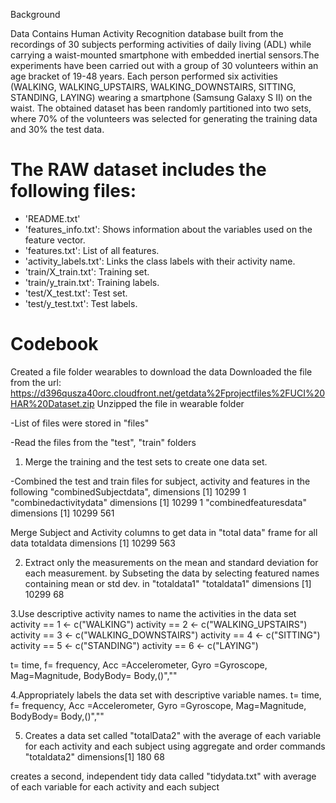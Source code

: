 Background

Data Contains Human Activity Recognition database built from the recordings of 30 subjects performing activities of daily living (ADL) while carrying a waist-mounted smartphone with embedded inertial sensors.The experiments have been carried out with a group of 30 volunteers within an age bracket of 19-48 years. Each person performed six activities (WALKING, WALKING_UPSTAIRS, WALKING_DOWNSTAIRS, SITTING, STANDING, LAYING) wearing a smartphone (Samsung Galaxy S II) on the waist. The obtained dataset has been randomly partitioned into two sets, where 70% of the volunteers was selected for generating the training data and 30% the test data. 

The RAW dataset includes the following files:
=========================================
- 'README.txt'
- 'features_info.txt': Shows information about the variables used on the feature vector.
- 'features.txt': List of all features.
- 'activity_labels.txt': Links the class labels with their activity name.
- 'train/X_train.txt': Training set.
- 'train/y_train.txt': Training labels.
- 'test/X_test.txt': Test set.
- 'test/y_test.txt': Test labels.

Codebook 
=========================================
Created a file folder wearables to download the data
Downloaded the file from the url:
https://d396qusza40orc.cloudfront.net/getdata%2Fprojectfiles%2FUCI%20HAR%20Dataset.zip 
Unzipped the file in wearable folder

-List of files were stored in "files"

-Read the files from the "test", "train" folders
1. Merge the training and the test sets to create one data set.

-Combined the test and train files for subject, activity and features in the following
"combinedSubjectdata", dimensions  [1] 10299     1
"combinedactivitydata" dimensions  [1] 10299     1
"combinedfeaturesdata" dimensions  [1] 10299   561

Merge Subject and Activity columns to get data in "total data" frame for all data
totaldata dimensions  [1] 10299   563

2. Extract only the measurements on the mean and standard deviation for each measurement. 
by Subseting the data by selecting featured names containing mean or std dev. in "totaldata1"
"totaldata1" dimensions [1] 10299    68

3.Use descriptive activity names to name the activities in the data set
activity == 1 <- c("WALKING")
activity == 2 <- c("WALKING_UPSTAIRS")
activity == 3 <- c("WALKING_DOWNSTAIRS")
activity == 4 <- c("SITTING")
activity == 5 <- c("STANDING")
activity == 6 <- c("LAYING")

t= time,  f= frequency, Acc =Accelerometer, Gyro =Gyroscope, Mag=Magnitude, BodyBody= Body,()",""




4.Appropriately labels the data set with descriptive variable names. 
t= time,  f= frequency, Acc =Accelerometer, Gyro =Gyroscope, Mag=Magnitude, BodyBody= Body,()",""

5. Creates a  data set called "totalData2" with the average of each variable for each activity and each subject using aggregate and order commands
"totaldata2"  dimensions[1] 180  68

creates a second, independent tidy data called "tidydata.txt" with average of each variable for each activity and each subject




